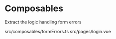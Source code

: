 # Composables

Extract the logic handling form errors

src/composables/formErrors.ts
src/pages/login.vue